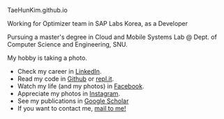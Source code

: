 TaeHunKim.github.io

Working for Optimizer team in SAP Labs Korea, as a Developer

Pursuing a master's degree in Cloud and Mobile Systems Lab @ Dept. of Computer Science and Engineering, SNU.

My hobby is taking a photo.

* Check my career in [LinkedIn](https://kr.linkedin.com/in/taehun-kim-78b48599).
* Read my code in [Github](https://github.com/TaeHunKim) or [repl.it](https://repl.it/@TaeHunKim).
* Watch my life (and my photos) in [Facebook](https://www.facebook.com/rapaellk).
* Appreciate my photos in [Instagram](https://www.instagram.com/rapaellk/).
* See my publications in [Google Scholar](https://scholar.google.co.kr/citations?user=WrMETI8AAAAJ&hl=ko&oi=sra)
* If you want to contact me, [mail to me!](mailto:rapaellk29@gmail.com)
